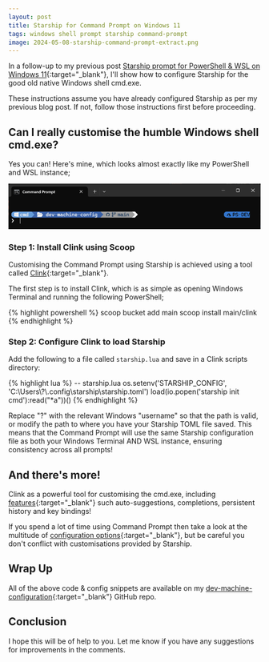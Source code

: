 ```yaml
---
layout: post
title: Starship for Command Prompt on Windows 11
tags: windows shell prompt starship command-prompt
image: 2024-05-08-starship-command-prompt-extract.png
---
```

In a follow-up to my previous post [Starship prompt for PowerShell & WSL on Windows 11](https://blog.philipstreet.co.uk/Starship-prompt-for-PowerShell-and-WSL-on-Windows-11/){:target="_blank"}, I'll show how to configure Starship for the good old native Windows shell cmd.exe.

These instructions assume you have already configured Starship as per my previous blog post. If not, follow those instructions first before proceeding.

## Can I really customise the humble Windows shell cmd.exe?

Yes you can! Here's mine, which looks almost exactly like my PowerShell and WSL instance;

![Command Prompt](/images/2024-05-08-starship-command-prompt.png)

### Step 1: Install Clink using Scoop

Customising the Command Prompt using Starship is achieved using a tool called [Clink](https://chrisant996.github.io/clink/clink.html){:target="_blank"}.

The first step is to install Clink, which is as simple as opening Windows Terminal and running the following PowerShell;

{% highlight powershell %}
scoop bucket add main
scoop install main/clink
{% endhighlight %}

### Step 2: Configure Clink to load Starship

Add the following to a file called ```starship.lua``` and save in a Clink scripts directory:

{% highlight lua %}
-- starship.lua
os.setenv('STARSHIP_CONFIG', 'C:\\Users\\?\\.config\\starship\\starship.toml')
load(io.popen('starship init cmd'):read("*a"))()
{% endhighlight %}

Replace "?" with the relevant Windows "username" so that the path is valid, or modify the path to where you have your Starship TOML file saved. This means that the Command Prompt will use the same Starship configuration file as both your Windows Terminal AND WSL instance, ensuring consistency across all prompts!

## And there's more!

Clink as a powerful tool for customising the cmd.exe, including [features](https://chrisant996.github.io/clink/clink.html#features){:target="_blank"} such auto-suggestions, completions, persistent history and key bindings!

If you spend a lot of time using Command Prompt then take a look at the multitude of [configuration options](https://chrisant996.github.io/clink/clink.html#configuring-clink){:target="_blank"}, but be careful you don't conflict with customisations provided by Starship.

## Wrap Up

All of the above code & config snippets are available on my [dev-machine-configuration](https://github.com/philipstreet/dev-machine-config/tree/main){:target="_blank"} GitHub repo.

## Conclusion

I hope this will be of help to you. Let me know if you have any suggestions for improvements in the comments.
